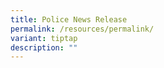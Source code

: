 ```yaml
---
title: Police News Release
permalink: /resources/permalink/
variant: tiptap
description: ""
---
```

<p></p>